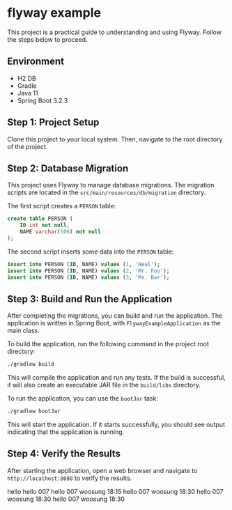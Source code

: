 # flyway example

This project is a practical guide to understanding and using Flyway. Follow the steps below to proceed.

## Environment

- H2 DB
- Gradle
- Java 11
- Spring Boot 3.2.3

## Step 1: Project Setup

Clone this project to your local system. Then, navigate to the root directory of the project.

## Step 2: Database Migration

This project uses Flyway to manage database migrations. The migration scripts are located in the `src/main/resources/db/migration` directory.

The first script creates a `PERSON` table:

```sql:src/main/resources/db/migration/V1_1_0__my_first_migration.sql
create table PERSON (
    ID int not null,
    NAME varchar(100) not null
);
```

The second script inserts some data into the `PERSON` table:

```sql:src/main/resources/db/migration/V2_1_0__my_first_migration2.sql
insert into PERSON (ID, NAME) values (1, 'Neal');
insert into PERSON (ID, NAME) values (2, 'Mr. Foo');
insert into PERSON (ID, NAME) values (3, 'Ms. Bar');
```

## Step 3: Build and Run the Application

After completing the migrations, you can build and run the application. The application is written in Spring Boot, with `FlywayExampleApplication` as the main class.

To build the application, run the following command in the project root directory:

```bash
./gradlew build
```

This will compile the application and run any tests. If the build is successful, it will also create an executable JAR file in the `build/libs` directory.

To run the application, you can use the `bootJar` task:

```bash
./gradlew bootJar
```

This will start the application. If it starts successfully, you should see output indicating that the application is running.

## Step 4: Verify the Results

After starting the application, open a web browser and navigate to `http://localhost:8080` to verify the results.


hello
hello 007
hello 007 woosung 18:15
hello 007 woosung 18:30
hello 007 woosung 18:30
hello 007 woosung 18:30
